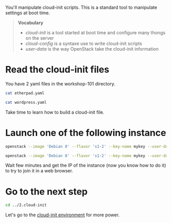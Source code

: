 You'll manipulate cloud-init scripts. This is a standard tool to manipulate settings at boot time.

> **Vocabulary**
>
> * *cloud-init* is a tool started at boot time and configure many thongs on the server
> * *cloud-config* is a syntaxe use to write cloud-init scripts
> * *user-data* is the way OpenStack take the cloud-init information

# Read the cloud-init files

You have 2 yaml files in the workshop-101 directory.
```bash
cat etherpad.yaml
```
```bash
cat wordpress.yaml
```

Take time to learn how to build a cloud-init file.

# Launch one of the following instance

```bash
openstack --image 'Debian 8' --flavor 's1-2' --key-name mykey --user-data wordpress.yaml wordpress
```
```bash
openstack --image 'Debian 8' --flavor 's1-2' --key-name mykey --user-data etherpad.yaml etherpad
```

Wait few minutes and get the IP of the instance (now you know how to do it) to try to join it in a web browser.

# Go to the next step

```bash
cd ../2.cloud-init
```
Let's go to the [cloud-init environment](../2.cloud-init) for more power.
